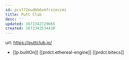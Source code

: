 ```yaml
---
id: pcvl72oudbb6xmfrxieccmi
title: Putt Club
desc: ''
updated: 1672342729665
created: 1672342534430
---
```


url: https://puttclub.io/ 

- [[p.builtOn]] [[prdct.ethereal-engine]] [[prdct.bitecs]]